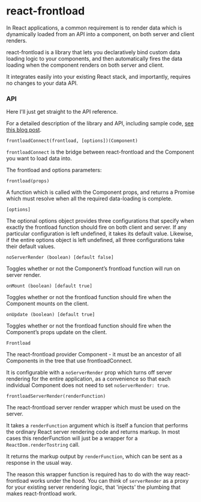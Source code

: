 # react-frontload

In React applications, a common requirement is to render data which is dynamically loaded from an API into a component, on both server and client renders.

react-frontload is a library that lets you declaratively bind custom data loading logic to your components, and then automatically fires the data loading when the component renders on both server and client. 

It integrates easily into your existing React stack, and importantly, requires no changes to your data API.

### API

Here I'll just get straight to the API reference. 

For a detailed description of the library and API, including sample code, [see this blog post](https://medium.com/@davnicwil/react-frontload-3ff68988cca).

`frontloadConnect(frontload, [options])(Component)`

`frontloadConnect` is the bridge between react-frontload and the Component you want to load data into.

The frontload and options parameters:

`frontload(props)`

A function which is called with the Component props, and returns a Promise which must resolve when all the required data-loading is complete.

`[options]`

The optional options object provides three configurations that specify when exactly the frontload function should fire on both client and server. If any particular configuration is left undefined, it takes its default value. Likewise, if the entire options object is left undefined, all three configurations take their default values.

`noServerRender (boolean) [default false]`

Toggles whether or not the Component’s frontload function will run on server render.

`onMount (boolean) [default true]`

Toggles whether or not the frontload function should fire when the Component mounts on the client.

`onUpdate (boolean) [default true]`

Toggles whether or not the frontload function should fire when the Component’s props update on the client.

`Frontload`

The react-frontload provider Component - it must be an ancestor of all Components in the tree that use frontloadConnect.

It is configurable with a `noServerRender` prop which turns off server rendering for the entire application, as a convenience so that each individual Component does not need to set `noServerRender: true`.

`frontloadServerRender(renderFunction)`

The react-frontload server render wrapper which must be used on the server. 

It takes a `renderFunction` argument which is itself a funcion that performs the ordinary React server rendering code and returns markup. In most cases this renderFunction will just be a wrapper for a `ReactDom.renderTostring` call.

It returns the markup output by `renderFunction`, which can be sent as a response in the usual way.

The reason this wrapper function is required has to do with the way react-frontload works under the hood. You can think of `serverRender` as a proxy for your existing server rendering logic, that 'injects' the plumbing that makes react-frontload work.



